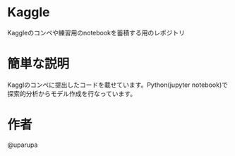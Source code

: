 # Kaggle
Kaggleのコンペや練習用のnotebookを蓄積する用のレポジトリ
# 簡単な説明
Kagglのコンペに提出したコードを載せています。Python(jupyter notebook)で探索的分析からモデル作成を行なっています。
# 作者
@uparupa
